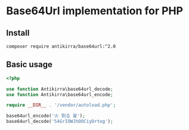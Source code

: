 # Base64Url implementation for PHP

## Install

```console
composer require antikirra/base64url:^2.0
```

## Basic usage

```php
<?php

use function Antikirra\base64url_decode;
use function Antikirra\base64url_encode;

require __DIR__ . '/vendor/autoload.php';

base64url_encode('火 剄る 불');
base64url_decode('54GrIOWJhOOCiyDrtog');
```
